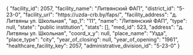 {
    "facility_id": 2057,
    "facility_name": "Литвянский ФАП",
    "district_id": "5-23-0",
    "facility_url": "https:\/\/uzda-crb.by\/faps\/",
    "facility_address": "д. Литвяны ул. Школьная",
    "ap_1": "11",
    "name": "Литвянский ФАП",
    "type": null,
    "state": "public institution",
    "stats": [],
    "med_id": 523,
    "address": "д. Литвяны ул. Школьная",
    "coord_x_y": null,
    "place_name": "Узда",
    "place_type": "city",
    "year_of_closing": null,
    "year_of_opening": "1961",
    "healthcare_facility_key": 2057,
    "administrative_division_id": "5-23-0"
}